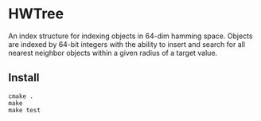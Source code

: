 # HWTree

An index structure for indexing objects in 64-dim hamming space.
Objects are indexed by 64-bit integers with the ability to insert
and search for all nearest neighbor objects within a given radius
of a target value.  


## Install

```
cmake .
make
make test
```
